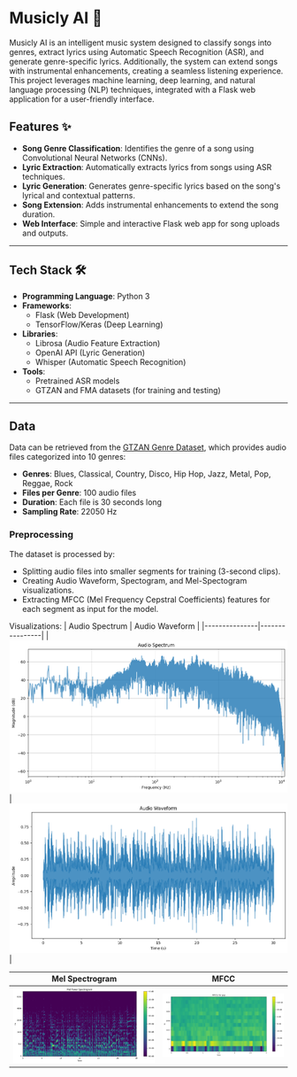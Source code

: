 # Musicly AI 🎵

Musicly AI is an intelligent music system designed to classify songs into genres, extract lyrics using Automatic Speech Recognition (ASR), and generate genre-specific lyrics. Additionally, the system can extend songs with instrumental enhancements, creating a seamless listening experience. This project leverages machine learning, deep learning, and natural language processing (NLP) techniques, integrated with a Flask web application for a user-friendly interface.

## Features ✨
- **Song Genre Classification**: Identifies the genre of a song using Convolutional Neural Networks (CNNs).
- **Lyric Extraction**: Automatically extracts lyrics from songs using ASR techniques.
- **Lyric Generation**: Generates genre-specific lyrics based on the song's lyrical and contextual patterns.
- **Song Extension**: Adds instrumental enhancements to extend the song duration.
- **Web Interface**: Simple and interactive Flask web app for song uploads and outputs.

---

## Tech Stack 🛠️
- **Programming Language**: Python 3
- **Frameworks**:
  - Flask (Web Development)
  - TensorFlow/Keras (Deep Learning)
- **Libraries**:
  - Librosa (Audio Feature Extraction)
  - OpenAI API (Lyric Generation)
  - Whisper (Automatic Speech Recognition)
- **Tools**:
  - Pretrained ASR models
  - GTZAN and FMA datasets (for training and testing)

___

## Data

Data can be retrieved from the [GTZAN Genre Dataset](https://www.kaggle.com/datasets/andradaolteanu/gtzan-dataset-music-genre-classification), which provides audio files categorized into 10 genres:

- **Genres**: Blues, Classical, Country, Disco, Hip Hop, Jazz, Metal, Pop, Reggae, Rock
- **Files per Genre**: 100 audio files
- **Duration**: Each file is 30 seconds long
- **Sampling Rate**: 22050 Hz

### Preprocessing
The dataset is processed by:
- Splitting audio files into smaller segments for training (3-second clips).
- Creating Audio Waveform, Spectogram, and Mel-Spectogram visualizations.
- Extracting MFCC (Mel Frequency Cepstral Coefficients) features for each segment as input for the model.

Visualizations:
| Audio Spectrum | Audio Waveform |
|---------------|----------------|
| ![Audio Spectrum](images/audio_spectrum.png) | ![Audio Waveform](images/audio_waveform.png) |

| Mel Spectrogram | MFCC |
|-----------------|------|
| ![Mel Spectrogram](images/mel_spectogram.png) | ![MFCC](images/mfcc.png) |
